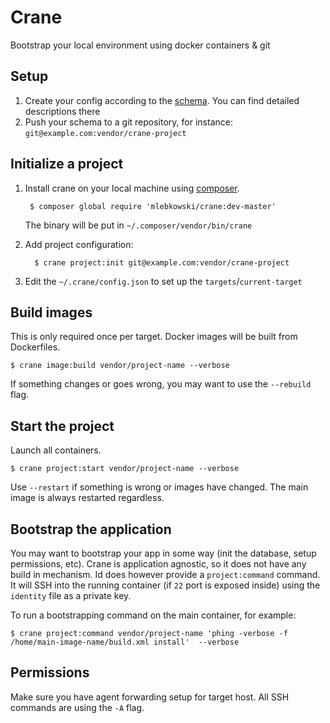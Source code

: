 Crane
=====

Bootstrap your local environment using docker containers & git


Setup
-----

1. Create your config according to the [schema](/app/crane-schema.json). You can find detailed descriptions there
2. Push your schema to a git repository, for instance: ```git@example.com:vendor/crane-project```

Initialize a project
--------------------

1. Install crane on your local machine using [composer](http://getcomposer.org). 
   
        $ composer global require 'mlebkowski/crane:dev-master'
       
    The binary will be put in ```~/.composer/vendor/bin/crane```
   
2. Add project configuration:

         $ crane project:init git@example.com:vendor/crane-project
       
3. Edit the ```~/.crane/config.json``` to set up the ```targets```/```current-target```

Build images
------------

This is only required once per target. Docker images will be built from Dockerfiles.

    $ crane image:build vendor/project-name --verbose

If something changes or goes wrong, you may want to use the ```--rebuild``` flag.

Start the project
-----------------

Launch all containers. 

    $ crane project:start vendor/project-name --verbose
    
Use ```--restart``` if something is wrong or images have changed. The main image is always restarted regardless.

Bootstrap the application
-------------------------

You may want to bootstrap your app in some way (init the database, setup permissions, etc). Crane is application agnostic, so it does not have any build in mechanism. Id does however provide a ```project:command``` command. It will SSH into the running container (if ```22``` port is exposed inside) using the ```identity``` file as a private key.

To run a bootstrapping command on the main container, for example:

    $ crane project:command vendor/project-name 'phing -verbose -f /home/main-image-name/build.xml install'  --verbose

Permissions
-----------

Make sure you have agent forwarding setup for target host. All SSH commands are using the ```-A``` flag.
